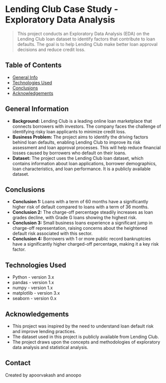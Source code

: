 # Lending Club Case Study - Exploratory Data Analysis

> This project conducts an Exploratory Data Analysis (EDA) on the Lending Club loan dataset to identify factors that contribute to loan defaults. The goal is to help Lending Club make better loan approval decisions and reduce credit loss.

## Table of Contents
* [General Info](#general-information)
* [Technologies Used](#technologies-used)
* [Conclusions](#conclusions)
* [Acknowledgements](#acknowledgements)

## General Information
- **Background:** Lending Club is a leading online loan marketplace that connects borrowers with investors. The company faces the challenge of identifying risky loan applicants to minimize credit loss.
- **Business Problem:** The project aims to identify the driving factors behind loan defaults, enabling Lending Club to improve its risk assessment and loan approval processes. This will help reduce financial losses caused by borrowers who default on their loans.
- **Dataset:** The project uses the Lending Club loan dataset, which contains information about loan applications, borrower demographics, loan characteristics, and loan performance. It is a publicly available dataset.

## Conclusions
- **Conclusion 1:** Loans with a term of 60 months have a significantly higher risk of default compared to loans with a term of 36 months.
- **Conclusion 2:**  The charge-off percentage steadily increases as loan grades decline, with Grade G loans showing the highest risk.
- **Conclusion 3:**  Small business loans experience a significant jump in charge-off representation, raising concerns about the heightened default risk associated with this sector.
- **Conclusion 4:** Borrowers with 1 or more public record bankruptcies have a significantly higher charged-off percentage, making it a key risk factor.


## Technologies Used
- Python - version 3.x
- pandas - version 1.x
- numpy - version 1.x
- matplotlib - version 3.x
- seaborn - version 0.x

## Acknowledgements
- This project was inspired by the need to understand loan default risk and improve lending practices.
- The dataset used in this project is publicly available from Lending Club. 
- The project draws upon the concepts and methodologies of exploratory data analysis and statistical analysis.


## Contact
Created by apoorvakash and anoopo